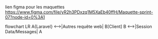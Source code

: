 lien figma pour les maquettes https://www.figma.com/file/yR2h3PDxzq1M5XaEb40ffH/Maquette-sprint-07?node-id=0%3A1

flowchart LR
    A{Laravel} <-->|Autres requête web| B[Client]
    B <-->|Session Data/Messages| A 
    
    
